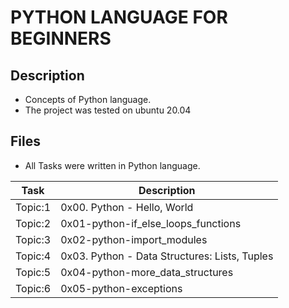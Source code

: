 # PYTHON LANGUAGE FOR BEGINNERS

## Description
- Concepts of Python language.
- The project was tested on ubuntu 20.04

## Files
- All Tasks were written in Python language.

| Task | Description |
| ---- | ----------- |
| Topic:1 | 0x00. Python - Hello, World |
| Topic:2 | 0x01-python-if_else_loops_functions |
| Topic:3 | 0x02-python-import_modules |
| Topic:4 | 0x03. Python - Data Structures: Lists, Tuples |
| Topic:5 | 0x04-python-more_data_structures |
| Topic:6 | 0x05-python-exceptions |
